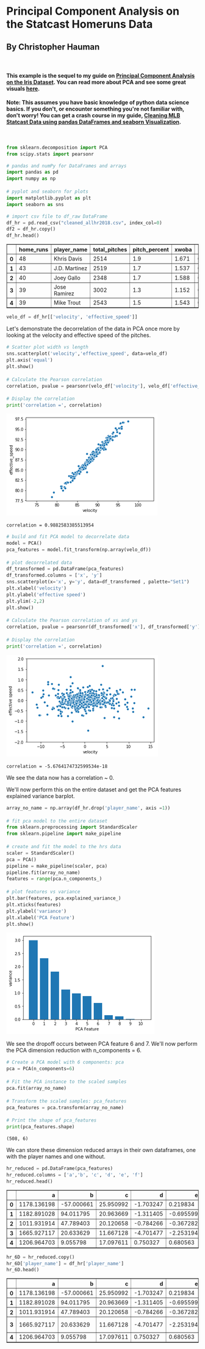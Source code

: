 
# Principal Component Analysis on the Statcast Homeruns Data

## By Christopher Hauman
<br>

#### This example is the sequel to my guide on [Principal Component Analysis on the Iris Dataset](https://nbviewer.jupyter.org/github/chrisman1015/Unsupervised-Learning/blob/master/PCA%20on%20the%20Iris%20Dataset%20with%20scikit-learn/Principal%20Component%20Analysis.ipynb). You can read more about PCA and see some great visuals [here](http://setosa.io/ev/principal-component-analysis/).

#### Note: This assumes you have basic knowledge of python data science basics. If you don't, or encounter something you're not familiar with, don't worry! You can get a crash course in my guide, [Cleaning MLB Statcast Data using pandas DataFrames and seaborn Visualization](https://nbviewer.jupyter.org/github/chrisman1015/Cleaning-Statcast-Data/blob/master/Cleaning%20Statcast%20Data/Cleaning%20Statcast%20Data.ipynb).
<br>


```python
from sklearn.decomposition import PCA
from scipy.stats import pearsonr
```


```python
# pandas and numPy for DataFrames and arrays
import pandas as pd
import numpy as np

# pyplot and seaborn for plots
import matplotlib.pyplot as plt
import seaborn as sns
```


```python
# import csv file to df_raw DataFrame
df_hr = pd.read_csv("cleaned_allhr2018.csv", index_col=0)
df2 = df_hr.copy()
df_hr.head()
```




<div>
<style scoped>
    .dataframe tbody tr th:only-of-type {
        vertical-align: middle;
    }

    .dataframe tbody tr th {
        vertical-align: top;
    }

    .dataframe thead th {
        text-align: right;
    }
</style>
<table border="1" class="dataframe">
  <thead>
    <tr style="text-align: right;">
      <th></th>
      <th>home_runs</th>
      <th>player_name</th>
      <th>total_pitches</th>
      <th>pitch_percent</th>
      <th>xwoba</th>
      <th>xba</th>
      <th>launch_speed</th>
      <th>launch_angle</th>
      <th>spin_rate</th>
      <th>velocity</th>
      <th>effective_speed</th>
      <th>release_extension</th>
    </tr>
  </thead>
  <tbody>
    <tr>
      <th>0</th>
      <td>48</td>
      <td>Khris Davis</td>
      <td>2514</td>
      <td>1.9</td>
      <td>1.671</td>
      <td>0.861</td>
      <td>105.9</td>
      <td>27.3</td>
      <td>2269.0</td>
      <td>89.6</td>
      <td>89.01</td>
      <td>5.93</td>
    </tr>
    <tr>
      <th>1</th>
      <td>43</td>
      <td>J.D. Martinez</td>
      <td>2519</td>
      <td>1.7</td>
      <td>1.537</td>
      <td>0.792</td>
      <td>105.0</td>
      <td>28.2</td>
      <td>2118.0</td>
      <td>88.8</td>
      <td>88.46</td>
      <td>6.05</td>
    </tr>
    <tr>
      <th>2</th>
      <td>40</td>
      <td>Joey Gallo</td>
      <td>2348</td>
      <td>1.7</td>
      <td>1.588</td>
      <td>0.806</td>
      <td>107.7</td>
      <td>29.4</td>
      <td>2164.0</td>
      <td>88.6</td>
      <td>88.14</td>
      <td>5.96</td>
    </tr>
    <tr>
      <th>3</th>
      <td>39</td>
      <td>Jose Ramirez</td>
      <td>3002</td>
      <td>1.3</td>
      <td>1.152</td>
      <td>0.620</td>
      <td>101.3</td>
      <td>28.8</td>
      <td>2192.0</td>
      <td>91.6</td>
      <td>91.37</td>
      <td>6.09</td>
    </tr>
    <tr>
      <th>4</th>
      <td>39</td>
      <td>Mike Trout</td>
      <td>2543</td>
      <td>1.5</td>
      <td>1.543</td>
      <td>0.809</td>
      <td>106.5</td>
      <td>28.0</td>
      <td>2203.0</td>
      <td>87.8</td>
      <td>87.11</td>
      <td>5.90</td>
    </tr>
  </tbody>
</table>
</div>




```python
velo_df = df_hr[['velocity', 'effective_speed']]
```

Let's demonstrate the decorrelation of the data in PCA once more by looking at the velocity and effective speed of the pitches.


```python
# Scatter plot width vs length
sns.scatterplot('velocity','effective_speed', data=velo_df)
plt.axis('equal')
plt.show()

# Calculate the Pearson correlation
correlation, pvalue = pearsonr(velo_df['velocity'], velo_df['effective_speed'])

# Display the correlation
print('correlation =', correlation)
```


![png](output_6_0.png)


    correlation = 0.9882583385513954
    


```python
# build and fit PCA model to decorrelate data
model = PCA()
pca_features = model.fit_transform(np.array(velo_df))

# plot decorrelated data
df_transformed = pd.DataFrame(pca_features)
df_transformed.columns = ['x', 'y']
sns.scatterplot(x='x', y='y', data=df_transformed , palette="Set1")
plt.xlabel('velocity')
plt.ylabel('effective speed')
plt.ylim(-2,2)
plt.show()

# Calculate the Pearson correlation of xs and ys
correlation, pvalue = pearsonr(df_transformed['x'], df_transformed['y'])

# Display the correlation
print('correlation =', correlation)
```


![png](output_7_0.png)


    correlation = -5.6764174732599534e-18
    

We see the data now has a correlation ~ 0. 
<br>

We'll now perform this on the entire dataset and get the PCA features explained variance barplot.


```python
array_no_name = np.array(df_hr.drop('player_name', axis =1))

# fit pca model to the entire dataset
from sklearn.preprocessing import StandardScaler
from sklearn.pipeline import make_pipeline

# create and fit the model to the hrs data
scaler = StandardScaler()
pca = PCA()
pipeline = make_pipeline(scaler, pca)
pipeline.fit(array_no_name)
features = range(pca.n_components_)

# plot features vs variance
plt.bar(features, pca.explained_variance_)
plt.xticks(features)
plt.ylabel('variance')
plt.xlabel('PCA Feature')
plt.show()
```


![png](output_9_0.png)


We see the dropoff occurs between PCA feature 6 and 7. We'll now perform the PCA dimension reduction with n_components = 6.


```python
# Create a PCA model with 6 components: pca
pca = PCA(n_components=6)

# Fit the PCA instance to the scaled samples
pca.fit(array_no_name)

# Transform the scaled samples: pca_features
pca_features = pca.transform(array_no_name)

# Print the shape of pca_features
print(pca_features.shape)
```

    (508, 6)
    

We can store these dimension reduced arrays in their own dataframes, one with the player names and one without.


```python
hr_reduced = pd.DataFrame(pca_features)
hr_reduced.columns = ['a','b', 'c', 'd', 'e', 'f']
hr_reduced.head()
```




<div>
<style scoped>
    .dataframe tbody tr th:only-of-type {
        vertical-align: middle;
    }

    .dataframe tbody tr th {
        vertical-align: top;
    }

    .dataframe thead th {
        text-align: right;
    }
</style>
<table border="1" class="dataframe">
  <thead>
    <tr style="text-align: right;">
      <th></th>
      <th>a</th>
      <th>b</th>
      <th>c</th>
      <th>d</th>
      <th>e</th>
      <th>f</th>
    </tr>
  </thead>
  <tbody>
    <tr>
      <th>0</th>
      <td>1178.136198</td>
      <td>-57.000661</td>
      <td>25.950992</td>
      <td>-1.703247</td>
      <td>0.219834</td>
      <td>-2.739987</td>
    </tr>
    <tr>
      <th>1</th>
      <td>1182.891028</td>
      <td>94.011795</td>
      <td>20.963669</td>
      <td>-1.311405</td>
      <td>-0.695599</td>
      <td>-2.154081</td>
    </tr>
    <tr>
      <th>2</th>
      <td>1011.931914</td>
      <td>47.789403</td>
      <td>20.120658</td>
      <td>-0.784266</td>
      <td>-0.367282</td>
      <td>1.039358</td>
    </tr>
    <tr>
      <th>3</th>
      <td>1665.927117</td>
      <td>20.633629</td>
      <td>11.667128</td>
      <td>-4.701477</td>
      <td>-2.253194</td>
      <td>-3.919734</td>
    </tr>
    <tr>
      <th>4</th>
      <td>1206.964703</td>
      <td>9.055798</td>
      <td>17.097611</td>
      <td>0.750327</td>
      <td>0.680563</td>
      <td>-0.161116</td>
    </tr>
  </tbody>
</table>
</div>




```python
hr_6D = hr_reduced.copy()
hr_6D['player_name'] = df_hr['player_name']
hr_6D.head()
```




<div>
<style scoped>
    .dataframe tbody tr th:only-of-type {
        vertical-align: middle;
    }

    .dataframe tbody tr th {
        vertical-align: top;
    }

    .dataframe thead th {
        text-align: right;
    }
</style>
<table border="1" class="dataframe">
  <thead>
    <tr style="text-align: right;">
      <th></th>
      <th>a</th>
      <th>b</th>
      <th>c</th>
      <th>d</th>
      <th>e</th>
      <th>f</th>
      <th>player_name</th>
    </tr>
  </thead>
  <tbody>
    <tr>
      <th>0</th>
      <td>1178.136198</td>
      <td>-57.000661</td>
      <td>25.950992</td>
      <td>-1.703247</td>
      <td>0.219834</td>
      <td>-2.739987</td>
      <td>Khris Davis</td>
    </tr>
    <tr>
      <th>1</th>
      <td>1182.891028</td>
      <td>94.011795</td>
      <td>20.963669</td>
      <td>-1.311405</td>
      <td>-0.695599</td>
      <td>-2.154081</td>
      <td>J.D. Martinez</td>
    </tr>
    <tr>
      <th>2</th>
      <td>1011.931914</td>
      <td>47.789403</td>
      <td>20.120658</td>
      <td>-0.784266</td>
      <td>-0.367282</td>
      <td>1.039358</td>
      <td>Joey Gallo</td>
    </tr>
    <tr>
      <th>3</th>
      <td>1665.927117</td>
      <td>20.633629</td>
      <td>11.667128</td>
      <td>-4.701477</td>
      <td>-2.253194</td>
      <td>-3.919734</td>
      <td>Jose Ramirez</td>
    </tr>
    <tr>
      <th>4</th>
      <td>1206.964703</td>
      <td>9.055798</td>
      <td>17.097611</td>
      <td>0.750327</td>
      <td>0.680563</td>
      <td>-0.161116</td>
      <td>Mike Trout</td>
    </tr>
  </tbody>
</table>
</div>


